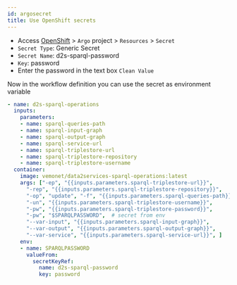 ```yaml
---
id: argosecret
title: Use OpenShift secrets
---
```


* Access [OpenShift](https://app.dsri.unimaas.nl:8443/) > `Argo` project > `Resources` > `Secret`
* `Secret Type`: Generic Secret
* `Secret Name`: d2s-sparql-password
* `Key`: password
* Enter the password in the text box `Clean Value`

Now in the workflow definition you can use the secret as environment variable

```yaml
- name: d2s-sparql-operations
  inputs:
    parameters:
    - name: sparql-queries-path
    - name: sparql-input-graph
    - name: sparql-output-graph
    - name: sparql-service-url
    - name: sparql-triplestore-url
    - name: sparql-triplestore-repository
    - name: sparql-triplestore-username
  container:
    image: vemonet/data2services-sparql-operations:latest
    args: ["-ep", "{{inputs.parameters.sparql-triplestore-url}}", 
      "-rep", "{{inputs.parameters.sparql-triplestore-repository}}", 
      "-op", "update", "-f", "{{inputs.parameters.sparql-queries-path}}",
      "-un", "{{inputs.parameters.sparql-triplestore-username}}", 
      "-pw", "{{inputs.parameters.sparql-triplestore-password}}",
      "-pw", "$SPARQLPASSWORD",  # secret from env
      "--var-input", "{{inputs.parameters.sparql-input-graph}}",
      "--var-output", "{{inputs.parameters.sparql-output-graph}}", 
      "--var-service", "{{inputs.parameters.sparql-service-url}}", ]
    env:
    - name: SPARQLPASSWORD
      valueFrom:
        secretKeyRef:
          name: d2s-sparql-password
          key: password
```